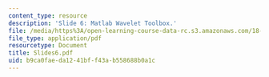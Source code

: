 ```yaml
---
content_type: resource
description: 'Slide 6: Matlab Wavelet Toolbox.'
file: /media/https%3A/open-learning-course-data-rc.s3.amazonaws.com/18-327-wavelets-filter-banks-and-applications-spring-2003/b9ca0faeda1241bff43ab558688b0a1c_Slides6.pdf
file_type: application/pdf
resourcetype: Document
title: Slides6.pdf
uid: b9ca0fae-da12-41bf-f43a-b558688b0a1c
---
```

